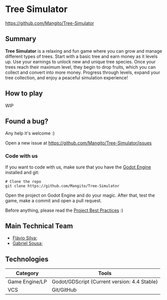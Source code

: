 # Tree Simulator

https://github.com/Mangito/Tree-Simulator

## Summary

**Tree Simulator** is a relaxing and fun game where you can grow and manage different types of trees. Start with a basic tree and earn money as it levels up. Use your earnings to unlock new and unique tree species. Once your trees reach their maximum level, they begin to drop fruits, which you can collect and convert into more money. Progress through levels, expand your tree collection, and enjoy a peaceful simulation experience!

## How to play

WIP

## Found a bug?

Any help it's welcome :)

Open a new issue at https://github.com/Mangito/Tree-Simulator/issues

### Code with us

If you want to code with us, make sure that you have the [Godot Engine](https://godotengine.org/) installed and git:


```shell
# Clone the repo
git clone https://github.com/Mangito/Tree-Simulator  
```

Open the project on Godot Engine and do your magic. After that, test the game, make a commit and open a pull request.

Before anything, please read the [Project Best Practices](https://github.com/Mangito/Tree-Simulator/wiki/ProjectBestPractices) :)

## Main Technical Team

- [Flávio Silva](https://github.com/201flaviosilva);
- [Gabriel Sousa](https://github.com/Gabriel-Sous-a);


## Technologies

| Category       | Tools                                        |
| -------------- | -------------------------------------------- |
| Game Engine/LP | Godot/GDScript (Current version: 4.4 Stable) |
| VCS            | Git/GitHub                                   |

